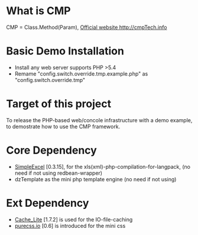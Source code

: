 # What is CMP
CMP = Class.Method(Param), <a href="http://cmptech.info/" target=_blank>Official website http://cmpTech.info</a>

# Basic Demo Installation
* Install any web server supports PHP >5.4
* Remame "config.switch.override.tmp.example.php" as "config.switch.override.tmp"

# Target of this project
To release the PHP-based web/concole infrastructure with a demo example, to demostrate how to use the CMP framework.

# Core Dependency
* <a href="http://github.com/faisalman/simple-excel-php" target=_blank>SimpleExcel</a> [0.3.15], for the xls(xml)-php-compilation-for-langpack, (no need if not using redbean-wrapper)
* dzTemplate as the mini php template engine (no need if not using)

# Ext Dependency
* <a href="http://pear.php.net/package/Cache_Lite/download/" target=_blank>Cache_Lite</a> [1.7.2] is used for the IO-file-caching
* <a href="http://purecss.io/" target=_blank>purecss.io</a> [0.6] is introduced for the mini css
